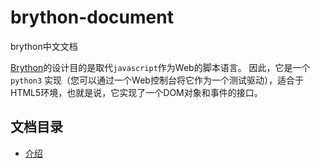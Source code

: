 # brython-document

brython中文文档

[Brython](http://www.brython.info)的设计目的是取代`javascript`作为Web的脚本语言。
因此，它是一个`python3` 实现（您可以通过一个Web控制台将它作为一个测试驱动），适合于HTML5环境，也就是说，它实现了一个DOM对象和事件的接口。 

## 文档目录

* [介绍](https://github.com/SHI1992/brython-document/blob/master/%E4%BB%8B%E7%BB%8D.md)
